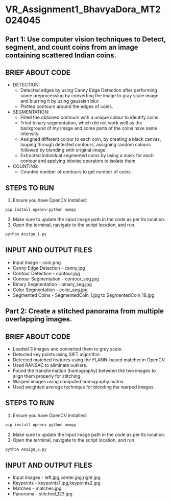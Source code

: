 # VR_Assignment1_BhavyaDora_MT2024045
## Part 1: Use computer vision techniques to Detect, segment, and count coins from an image containing scattered Indian coins.
## BRIEF ABOUT CODE
* DETECTION:
  * Detected edges by using Canny Edge Detection after performing some preprocessing by converting the image to gray scale image and blurring it by using gaussian blur.
  * Plotted contours around the edges of coins.
* SEGMENTATION:
  * Filled the obtained contours with a unique colour to identify coins.
  * Tried binary segmentation, which did not work well as the background of my image and some parts of the coins have same intensity.
  * Assigned different colour to each coin, by creating a black canvas, looping through detected contours, assigning random colours followed by blending with original image.
  * Extracted individual segmented coins by using a mask for each contour and applying bitwise operators to isolate them.
* COUNTING:
  * Counted number of contours to get number of coins.
## STEPS TO RUN
1. Ensure you have OpenCV installed:
  ```sh
  pip install opencv-python numpy
```
2. Make sure to update the input image path in the code as per its location.
3. Open the terminal, navigate to the script location, and run.
  ```sh
  python Assign_1.py
```
## INPUT AND OUTPUT FILES
* Input Image - coin.png
* Canny Edge Detection - canny.jpg
* Contour Detection - contour.jpg
* Contour Segmentation - contour_seg.jpg
* Binary Segmentation - binary_seg.jpg
* Color Segmentation - color_seg.jpg
* Segmented Coins - SegmentedCoin_1.jpg to SegmentedCoin_18.jpg

## Part 2: Create a stitched panorama from multiple overlapping images.
## BRIEF ABOUT CODE
* Loaded 3 images and converted them to grey scale.
* Detected key points using SIFT algorithm.
* Detected matched features using the FLANN-based matcher in OpenCV.
* Used RANSAC to eliminate outliers.
* Found the transformation (homography) between the two images to align them properly for stitching.
* Warped images using computed homography matrix.
* Used weighted average technique for blending the warped images.
## STEPS TO RUN
1. Ensure you have OpenCV installed:
  ```sh
  pip install opencv-python numpy
```
2. Make sure to update the input image path in the code as per its location.
3. Open the terminal, navigate to the script location, and run.
  ```sh
  python Assign_2.py
```
## INPUT AND OUTPUT FILES
* Input Images - left.jpg,center.jpg,right.jpg
* Keypoints - keypoints1.jpg,keypoints2.jpg
* Matches - matches.jpg
* Panoroma - stitched_123.jpg
  
